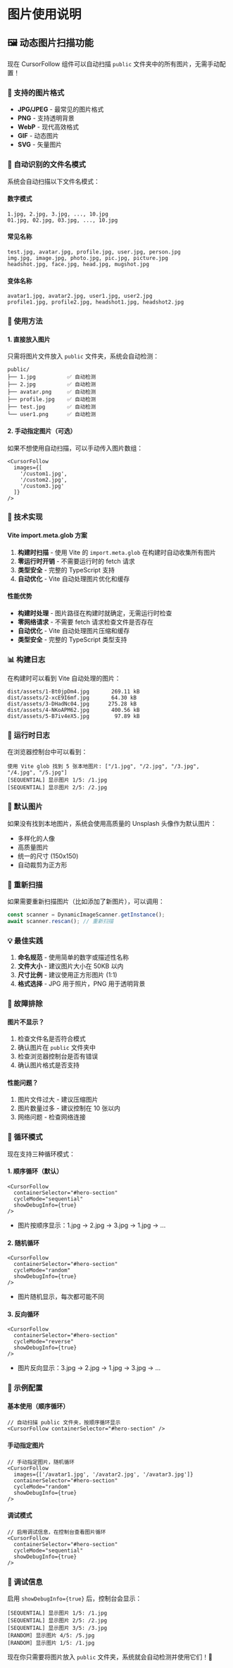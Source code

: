 # 图片使用说明

## 🖼️ 动态图片扫描功能

现在 CursorFollow 组件可以自动扫描 `public` 文件夹中的所有图片，无需手动配置！

### 📁 支持的图片格式
- **JPG/JPEG** - 最常见的图片格式
- **PNG** - 支持透明背景
- **WebP** - 现代高效格式
- **GIF** - 动态图片
- **SVG** - 矢量图片

### 🎯 自动识别的文件名模式

系统会自动扫描以下文件名模式：

#### 数字模式
```
1.jpg, 2.jpg, 3.jpg, ..., 10.jpg
01.jpg, 02.jpg, 03.jpg, ..., 10.jpg
```

#### 常见名称
```
test.jpg, avatar.jpg, profile.jpg, user.jpg, person.jpg
img.jpg, image.jpg, photo.jpg, pic.jpg, picture.jpg
headshot.jpg, face.jpg, head.jpg, mugshot.jpg
```

#### 变体名称
```
avatar1.jpg, avatar2.jpg, user1.jpg, user2.jpg
profile1.jpg, profile2.jpg, headshot1.jpg, headshot2.jpg
```

### 🚀 使用方法

#### 1. 直接放入图片
只需将图片文件放入 `public` 文件夹，系统会自动检测：

```
public/
├── 1.jpg          ✅ 自动检测
├── 2.jpg          ✅ 自动检测
├── avatar.png     ✅ 自动检测
├── profile.jpg    ✅ 自动检测
├── test.jpg       ✅ 自动检测
└── user1.png      ✅ 自动检测
```

#### 2. 手动指定图片（可选）
如果不想使用自动扫描，可以手动传入图片数组：

```tsx
<CursorFollow 
  images={[
    '/custom1.jpg',
    '/custom2.jpg',
    '/custom3.jpg'
  ]} 
/>
```

### 🔧 技术实现

#### Vite import.meta.glob 方案
1. **构建时扫描** - 使用 Vite 的 `import.meta.glob` 在构建时自动收集所有图片
2. **零运行时开销** - 不需要运行时的 fetch 请求
3. **类型安全** - 完整的 TypeScript 支持
4. **自动优化** - Vite 自动处理图片优化和缓存

#### 性能优势
- **构建时处理** - 图片路径在构建时就确定，无需运行时检查
- **零网络请求** - 不需要 fetch 请求检查文件是否存在
- **自动优化** - Vite 自动处理图片压缩和缓存
- **类型安全** - 完整的 TypeScript 类型支持

### 📊 构建日志

在构建时可以看到 Vite 自动处理的图片：

```
dist/assets/1-Bt0jpDm4.jpg       269.11 kB
dist/assets/2-xcE9I6mf.jpg       64.30 kB
dist/assets/3-DHadNc04.jpg      275.28 kB
dist/assets/4-NKoAPM62.jpg       400.56 kB
dist/assets/5-B7iv4eX5.jpg        97.89 kB
```

### 🎯 运行时日志

在浏览器控制台中可以看到：

```
使用 Vite glob 找到 5 张本地图片: ["/1.jpg", "/2.jpg", "/3.jpg", "/4.jpg", "/5.jpg"]
[SEQUENTIAL] 显示图片 1/5: /1.jpg
[SEQUENTIAL] 显示图片 2/5: /2.jpg
```

### 🎨 默认图片

如果没有找到本地图片，系统会使用高质量的 Unsplash 头像作为默认图片：

- 多样化的人像
- 高质量图片
- 统一的尺寸 (150x150)
- 自动裁剪为正方形

### 🔄 重新扫描

如果需要重新扫描图片（比如添加了新图片），可以调用：

```typescript
const scanner = DynamicImageScanner.getInstance();
await scanner.rescan(); // 重新扫描
```

### 💡 最佳实践

1. **命名规范** - 使用简单的数字或描述性名称
2. **文件大小** - 建议图片大小在 50KB 以内
3. **尺寸比例** - 建议使用正方形图片 (1:1)
4. **格式选择** - JPG 用于照片，PNG 用于透明背景

### 🐛 故障排除

#### 图片不显示？
1. 检查文件名是否符合模式
2. 确认图片在 `public` 文件夹中
3. 检查浏览器控制台是否有错误
4. 确认图片格式是否支持

#### 性能问题？
1. 图片文件过大 - 建议压缩图片
2. 图片数量过多 - 建议控制在 10 张以内
3. 网络问题 - 检查网络连接

### 🔄 循环模式

现在支持三种循环模式：

#### 1. 顺序循环（默认）
```tsx
<CursorFollow 
  containerSelector="#hero-section" 
  cycleMode="sequential"
  showDebugInfo={true}
/>
```
- 图片按顺序显示：1.jpg → 2.jpg → 3.jpg → 1.jpg → ...

#### 2. 随机循环
```tsx
<CursorFollow 
  containerSelector="#hero-section" 
  cycleMode="random"
  showDebugInfo={true}
/>
```
- 图片随机显示，每次都可能不同

#### 3. 反向循环
```tsx
<CursorFollow 
  containerSelector="#hero-section" 
  cycleMode="reverse"
  showDebugInfo={true}
/>
```
- 图片反向显示：3.jpg → 2.jpg → 1.jpg → 3.jpg → ...

### 📝 示例配置

#### 基本使用（顺序循环）
```tsx
// 自动扫描 public 文件夹，按顺序循环显示
<CursorFollow containerSelector="#hero-section" />
```

#### 手动指定图片
```tsx
// 手动指定图片，随机循环
<CursorFollow 
  images={['/avatar1.jpg', '/avatar2.jpg', '/avatar3.jpg']}
  containerSelector="#hero-section"
  cycleMode="random"
  showDebugInfo={true}
/>
```

#### 调试模式
```tsx
// 启用调试信息，在控制台查看图片循环
<CursorFollow 
  containerSelector="#hero-section" 
  cycleMode="sequential"
  showDebugInfo={true}
/>
```

### 🐛 调试信息

启用 `showDebugInfo={true}` 后，控制台会显示：

```
[SEQUENTIAL] 显示图片 1/5: /1.jpg
[SEQUENTIAL] 显示图片 2/5: /2.jpg
[SEQUENTIAL] 显示图片 3/5: /3.jpg
[RANDOM] 显示图片 4/5: /5.jpg
[RANDOM] 显示图片 1/5: /1.jpg
```

现在你只需要将图片放入 `public` 文件夹，系统就会自动检测并使用它们！🎉

